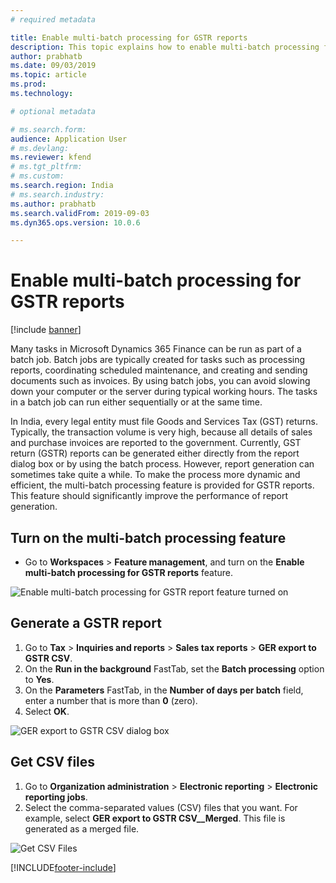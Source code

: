 ```yaml
---
# required metadata

title: Enable multi-batch processing for GSTR reports
description: This topic explains how to enable multi-batch processing for Goods and Services Tax return (GSTR) reports.
author: prabhatb
ms.date: 09/03/2019
ms.topic: article
ms.prod: 
ms.technology: 

# optional metadata

# ms.search.form: 
audience: Application User
# ms.devlang: 
ms.reviewer: kfend
# ms.tgt_pltfrm: 
# ms.custom: 
ms.search.region: India
# ms.search.industry: 
ms.author: prabhatb
ms.search.validFrom: 2019-09-03
ms.dyn365.ops.version: 10.0.6

---
```


# Enable multi-batch processing for GSTR reports

[!include [banner](../includes/banner.md)]

Many tasks in Microsoft Dynamics 365 Finance can be run as part of a batch job. Batch jobs are typically created for tasks such as processing reports, coordinating scheduled maintenance, and creating and sending documents such as invoices. By using batch jobs, you can avoid slowing down your computer or the server during typical working hours. The tasks in a batch job can run either sequentially or at the same time.

In India, every legal entity must file Goods and Services Tax (GST) returns. Typically, the transaction volume is very high, because all details of sales and purchase invoices are reported to the government. Currently, GST return (GSTR) reports can be generated either directly from the report dialog box or by using the batch process. However, report generation can sometimes take quite a while. To make the process more dynamic and efficient, the multi-batch processing feature is provided for GSTR reports. This feature should significantly improve the performance of report generation.

## Turn on the multi-batch processing feature

- Go to **Workspaces** \> **Feature management**, and turn on the **Enable multi-batch processing for GSTR reports** feature.

![Enable multi-batch processing for GSTR report feature turned on](media/Multi-batchprocessing-001.png)

## Generate a GSTR report

1. Go to **Tax** \> **Inquiries and reports** \> **Sales tax reports** \> **GER export to GSTR CSV**.
2. On the **Run in the background** FastTab, set the **Batch processing** option to **Yes**.
3. On the **Parameters** FastTab, in the **Number of days per batch** field, enter a number that is more than **0** (zero).
4. Select **OK**.

![GER export to GSTR CSV dialog box](media/Multi-batchprocessing-002.png)

## Get CSV files

1. Go to **Organization administration** \> **Electronic reporting** \> **Electronic reporting jobs**.
2. Select the comma-separated values (CSV) files that you want. For example, select **GER export to GSTR CSV\_\_Merged**. This file is generated as a merged file.

![Get CSV Files ](media/Multi-batchprocessing-003.png)


[!INCLUDE[footer-include](../../includes/footer-banner.md)]